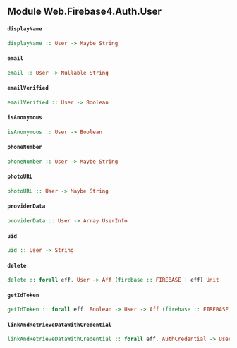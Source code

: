## Module Web.Firebase4.Auth.User

#### `displayName`

``` purescript
displayName :: User -> Maybe String
```

#### `email`

``` purescript
email :: User -> Nullable String
```

#### `emailVerified`

``` purescript
emailVerified :: User -> Boolean
```

#### `isAnonymous`

``` purescript
isAnonymous :: User -> Boolean
```

#### `phoneNumber`

``` purescript
phoneNumber :: User -> Maybe String
```

#### `photoURL`

``` purescript
photoURL :: User -> Maybe String
```

#### `providerData`

``` purescript
providerData :: User -> Array UserInfo
```

#### `uid`

``` purescript
uid :: User -> String
```

#### `delete`

``` purescript
delete :: forall eff. User -> Aff (firebase :: FIREBASE | eff) Unit
```

#### `getIdToken`

``` purescript
getIdToken :: forall eff. Boolean -> User -> Aff (firebase :: FIREBASE | eff) String
```

#### `linkAndRetrieveDataWithCredential`

``` purescript
linkAndRetrieveDataWithCredential :: forall eff. AuthCredential -> User -> Aff (firebase :: FIREBASE | eff) UserCredential
```


